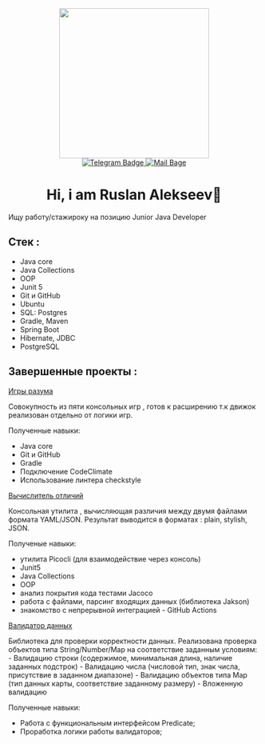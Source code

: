 
<div id="header" align="center">
  <img src="https://media.giphy.com/media/HLB0nLA36GCCo6JuB5/giphy.gif" width="300"/>
</div>
<div id="badges" align="center">
  <a href="https://t.me/Exerusik">
  <img src="https://img.shields.io/badge/TELEGRAM-blue?style=for-the-badge&logo=telgram&logoColor=white" alt="Telegram Badge"/>
  </a>
  <a href = "https://mail.google.com/mail/u/0/?zx=ytf2gtnic08g#inbox?compose=new">
    <img src = "https://img.shields.io/badge/@MAIL:exe.rusik@gmail.com-red?style=for-the-badge&logo=mail&logoColor=white" alt="Mail Bage"/>
  </a>                                                                                                         
</div>
                                                                                                              
<h1 align = "center"> Hi, i am Ruslan Alekseev👋
  </h1>
  <p>Ищу работу/стажироку на позицию Junior Java Developer </p>
  <h2>Стек :</h2>
    <ul>
<li>Java core</li>
<li>Java Collections</li>
<li>OOP</li>
<li>Junit 5</li>
<li>Git и GitHub</li>
<li>Ubuntu</li>
<li>SQL: Postgres</li>
<li>Gradle, Maven</li>
<li>Spring Boot</li>
<li>Hibernate, JDBC</li>
<li>PostgreSQL</li>

  </ul>

<h2>Завершенные проекты :</h2> 
  <p>
    
[Игры разума](https://github.com/exerusik/java-project-61)
<p>Совокупность из пяти консольных игр , готов к расширению т.к движок реализован отдельно от логики игр.

Полученные навыки:
</p>
  <ul>
<li>Java core</li>
<li>Git и GitHub</li>
<li>Gradle</li>
<li>Подключение CodeClimate</li>
<li>Использование линтера checkstyle</li>
  </ul>

[Вычислитель отличий](https://github.com/exerusik/java-project-71)
<p>Консольная утилита , вычисляющая различия между двумя файлами формата YAML/JSON. Результат выводится в форматах : plain, stylish, JSON.

Полученые навыки:
</p>
  <ul>
<li>утилита Picocli (для взаимодействие через консоль)</li>
<li>Junit5</li>
<li>Java Collections</li>
<li>OOP</li>
<li>анализ покрытия кода тестами Jacoco</li>
<li>работа с файлами, парсинг входящих данных (библиотека Jakson)</li>
<li>знакомство с непрерывной интеграцией - GitHub Actions</li>
  </ul>
  
[Валидатор данных](https://github.com/exerusik/java-project-78)
<p>
  Библиотека для проверки корректности данных. Реализована проверка объектов типа String/Number/Map на соответствие заданным условиям:
-  Валидацию строки (содержимое, минимальная длина, наличие заданных подстрок)
-  Валидацию числа (числовой тип, знак числа, присутствие в заданном диапазоне)
-  Валидацию объектов типа Map (тип данных карты, соответствие заданному размеру)
-  Вложенную валидацию

Полученные навыки:
-  Работа с функциональным интерфейсом Predicate;
-  Проработка логики работы валидаторов;
   </p>

<!--
**exerusik/exerusik** is a ✨ _special_ ✨ repository because its `README.md` (this file) appears on your GitHub profile.

Here are some ideas to get you started:

- 🔭 I’m currently working on ...
- 🌱 I’m currently learning ...
- 👯 I’m looking to collaborate on ...
- 🤔 I’m looking for help with ...
- 💬 Ask me about ...
- 📫 How to reach me: ...
- 😄 Pronouns: ...
- ⚡ Fun fact: ...
-->
